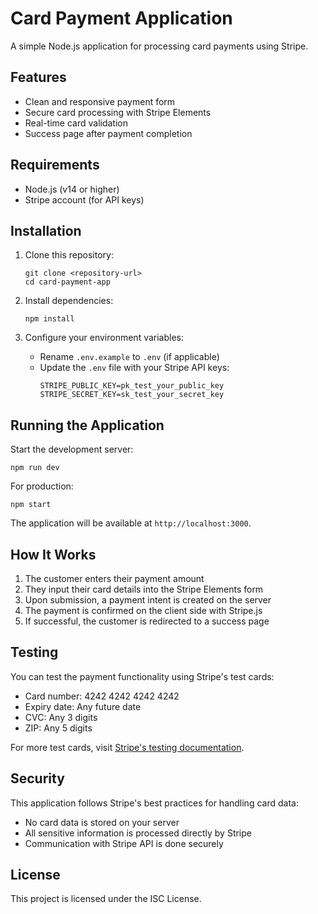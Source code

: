 # Card Payment Application

A simple Node.js application for processing card payments using Stripe.

## Features

- Clean and responsive payment form
- Secure card processing with Stripe Elements
- Real-time card validation
- Success page after payment completion

## Requirements

- Node.js (v14 or higher)
- Stripe account (for API keys)

## Installation

1. Clone this repository:
   ```
   git clone <repository-url>
   cd card-payment-app
   ```

2. Install dependencies:
   ```
   npm install
   ```

3. Configure your environment variables:
   - Rename `.env.example` to `.env` (if applicable)
   - Update the `.env` file with your Stripe API keys:
     ```
     STRIPE_PUBLIC_KEY=pk_test_your_public_key
     STRIPE_SECRET_KEY=sk_test_your_secret_key
     ```

## Running the Application

Start the development server:
```
npm run dev
```

For production:
```
npm start
```

The application will be available at `http://localhost:3000`.

## How It Works

1. The customer enters their payment amount
2. They input their card details into the Stripe Elements form
3. Upon submission, a payment intent is created on the server
4. The payment is confirmed on the client side with Stripe.js
5. If successful, the customer is redirected to a success page

## Testing

You can test the payment functionality using Stripe's test cards:

- Card number: 4242 4242 4242 4242
- Expiry date: Any future date
- CVC: Any 3 digits
- ZIP: Any 5 digits

For more test cards, visit [Stripe's testing documentation](https://stripe.com/docs/testing).

## Security

This application follows Stripe's best practices for handling card data:
- No card data is stored on your server
- All sensitive information is processed directly by Stripe
- Communication with Stripe API is done securely

## License

This project is licensed under the ISC License. 